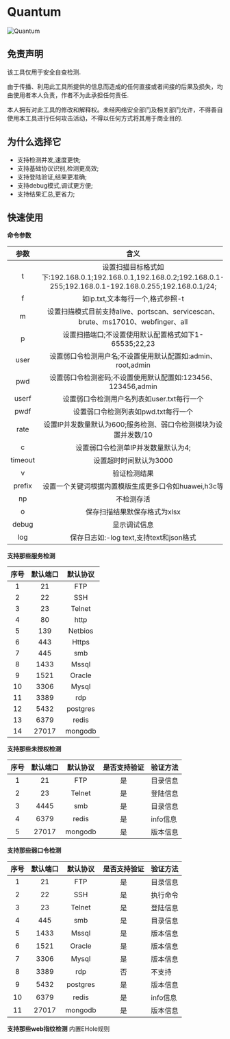 # Quantum
![Quantum](https://socialify.git.ci/outmansec/Quantum/image?description=1&font=Inter&forks=1&issues=1&language=1&name=1&owner=1&pulls=1&stargazers=1&theme=Light)

## 免责声明

该工具仅用于安全自查检测.

由于传播、利用此工具所提供的信息而造成的任何直接或者间接的后果及损失，均由使用者本人负责，作者不为此承担任何责任.

本人拥有对此工具的修改和解释权。未经网络安全部门及相关部门允许，不得善自使用本工具进行任何攻击活动，不得以任何方式将其用于商业目的.  

## 为什么选择它

- 支持检测并发,速度更快;
- 支持基础协议识别,检测更高效;
- 支持登陆验证,结果更准确;
- 支持debug模式,调试更方便;
- 支持结果汇总,更省力;
  
## 快速使用
[](https://github.com/outmansec/Quantum/assets/61048948/7c380e4a-c751-4abe-9b82-33580dd0b094)

**命令参数**

|  参数   |                             含义                             |
| :-----: | :----------------------------------------------------------: |
|    t    | 设置扫描目标格式如下:192.168.0.1;192.168.0.1,192.168.0.2;192.168.0.1-255;192.168.0.1-192.168.0.255;192.168.0.1/24; |
|    f    | 如ip.txt,文本每行一个,格式参照-t |
|    m    |     设置扫描模式目前支持alive、portscan、servicescan、brute、ms17010、webfinger、all    |
|    p    |     设置扫描端口;不设置使用默认配置格式如下1-65535;22,23      |
|  user   |  设置弱口令检测用户名;不设置使用默认配置如:admin、root,admin   |
|   pwd   |  设置弱口令检测密码;不设置使用默认配置如:123456、123456,admin  |
|  userf  |                    设置弱口令检测用户名列表如user.txt每行一个                   |
|  pwdf   |                    设置弱口令检测列表如pwd.txt每行一个                      |
|  rate   |   设置IP并发数量默认为600;服务检测、弱口令检测模块为设置并发数/10    |
|    c    |              设置弱口令检测单IP并发数量默认为4;              |
| timeout |                         设置超时时间默认为3000                         |
|    v    |                      验证检测结果                      |
| prefix  |     设置一个关键词根据内置模版生成更多口令如huawei,h3c等     |
|   np    |                          不检测存活                          |
|   o    |           保存扫描结果默保存格式为xlsx           |
|   debug    |           显示调试信息           |
|   log    |           保存日志如:-log text,支持text和json格式   |

**支持那些服务检测**

| 序号 | 默认端口 | 默认协议 |
| :------: | :------: | :------: |
|1|    21    |   FTP    |
|2|    22    |   SSH    |
|3|    23    |  Telnet  |
|4|    80    |   http   |
|5|   139    | Netbios  |
|6|   443    |  Https   |
|7|   445    |   smb    |
|8|   1433   |  Mssql   |
|9|   1521   |  Oracle  |
|10|   3306   |  Mysql   |
|11|   3389   |   rdp    |
|12|   5432   | postgres |
|13|   6379   |  redis   |
|14|  27017   | mongodb  |

**支持那些未授权检测**

| 序号 | 默认端口 | 默认协议 | 是否支持验证 | 验证方法 |
| :------: | :------: | :------: | :------: | -------- |
|1|    21    |   FTP    | 是 | 目录信息 |
|2|    23    |  Telnet  | 是 | 登陆信息 |
|3|  4445   | smb  | 是 | 目录信息 |
|4|   6379   |  redis   | 是 | info信息 |
|5|  27017   | mongodb  | 是 | 版本信息 |

**支持那些弱口令检测**

| 序号 | 默认端口 | 默认协议 | 是否支持验证 | 验证方法 |
| :------: | :------: | :------: | :------: | -------- |
|1|    21    |   FTP    | 是 | 目录信息 |
|2|    22    |   SSH    | 是 | 执行命令 |
|3|    23    |  Telnet  | 是 | 登陆信息 |
|4|   445    |   smb    | 是 | 目录信息 |
|5|   1433   |  Mssql   | 是 | 版本信息 |
|6|   1521   |  Oracle  | 是 | 版本信息 |
|7|   3306   |  Mysql   | 是 | 版本信息 |
|8|   3389   |   rdp    | 否 | 不支持 |
|9|   5432   | postgres | 是 | 版本信息 |
|10|   6379   |  redis   | 是 | info信息 |
|11|  27017   | mongodb  | 是 | 版本信息 |

**支持那些web指纹检测**
内置EHole规则




